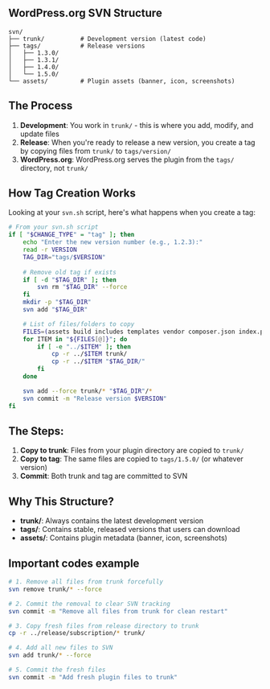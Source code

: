 ## WordPress.org SVN Structure

```
svn/
├── trunk/          # Development version (latest code)
├── tags/           # Release versions
│   ├── 1.3.0/
│   ├── 1.3.1/
│   ├── 1.4.0/
│   └── 1.5.0/
└── assets/         # Plugin assets (banner, icon, screenshots)
```

## The Process

1. **Development**: You work in `trunk/` - this is where you add, modify, and update files
2. **Release**: When you're ready to release a new version, you create a tag by copying files from `trunk/` to `tags/version/`
3. **WordPress.org**: WordPress.org serves the plugin from the `tags/` directory, not `trunk/`

## How Tag Creation Works

Looking at your `svn.sh` script, here's what happens when you create a tag:

```bash
# From your svn.sh script
if [ "$CHANGE_TYPE" = "tag" ]; then
    echo "Enter the new version number (e.g., 1.2.3):"
    read -r VERSION
    TAG_DIR="tags/$VERSION"
    
    # Remove old tag if exists
    if [ -d "$TAG_DIR" ]; then
        svn rm "$TAG_DIR" --force
    fi
    mkdir -p "$TAG_DIR"
    svn add "$TAG_DIR"

    # List of files/folders to copy
    FILES=(assets build includes templates vendor composer.json index.php readme.txt subscription.php)
    for ITEM in "${FILES[@]}"; do
        if [ -e "../$ITEM" ]; then
            cp -r ../$ITEM trunk/
            cp -r ../$ITEM "$TAG_DIR/"
        fi
    done

    svn add --force trunk/* "$TAG_DIR"/*
    svn commit -m "Release version $VERSION"
fi
```

## The Steps:

1. **Copy to trunk**: Files from your plugin directory are copied to `trunk/`
2. **Copy to tag**: The same files are copied to `tags/1.5.0/` (or whatever version)
3. **Commit**: Both trunk and tag are committed to SVN

## Why This Structure?

- **trunk/**: Always contains the latest development version
- **tags/**: Contains stable, released versions that users can download
- **assets/**: Contains plugin metadata (banner, icon, screenshots)


## Important codes example

```bash
# 1. Remove all files from trunk forcefully
svn remove trunk/* --force

# 2. Commit the removal to clear SVN tracking
svn commit -m "Remove all files from trunk for clean restart"

# 3. Copy fresh files from release directory to trunk
cp -r ../release/subscription/* trunk/

# 4. Add all new files to SVN
svn add trunk/* --force

# 5. Commit the fresh files
svn commit -m "Add fresh plugin files to trunk"
```